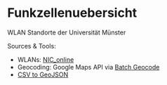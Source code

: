 Funkzellenuebersicht
====================

WLAN Standorte der Universität Münster

Sources & Tools:
 
* WLANs: [NIC_online](https://www.nic.uni-muenster.de/Funkzellenuebersicht.asp)
* Geocoding: Google Maps API via [Batch Geocode](http://www.findlatitudeandlongitude.com/batch-geocode/)
* [CSV to GeoJSON](http://togeojson.com/)